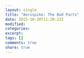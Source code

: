 ```yaml
---
layout: single
title: "Aerospike: The Bad Parts"
date: 2015-10-30T11:20:23Z
modified:
categories:
excerpt:
tags: []
comments: true
share: true
---
```

